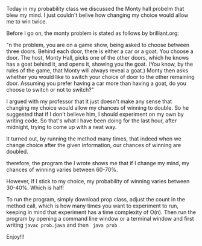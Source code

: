 Today in my probability class we discussed the Monty hall probelm that blew my mind. I just couldn't belive how changing my choice would allow me to win twice. 


Before I go on, the monty problem is stated as follows by brilliant.org: 


"n the problem, you are on a game show, being asked to choose between three doors. Behind each door, there is either a car or a goat. You choose a door. The host, Monty Hall, picks one of the other doors, which he knows has a goat behind it, and opens it, showing you the goat. (You know, by the rules of the game, that Monty will always reveal a goat.) Monty then asks whether you would like to switch your choice of door to the other remaining door. Assuming you prefer having a car more than having a goat, do you choose to switch or not to switch?"


I argued with my professor that it just doesn't make any sense that changing my choice would allow my chances of winning to double. So he suggested that if I don't believe him, I should experiment on my own by writing code. So that's what I have been doing for the last hour, after midnight, trying to come up with a neat way. 


It turned out, by running the method many times, that indeed when we change choice after the given information, our chances of winning are doubled. 

therefore, the program the I wrote shows me that if I change my mind, my chances of winning varies between 60-70%. 

However, if I stick to my choice, my probability of winning varies between 30-40%. Which is half! 

To run the program, simply download prop class, adjust the count in the method call, which is how many times you want to experiment to run, keeping in mind that experiment has a time complexity of O(n). Then run the program by opening a command line window or a terminal window and first writing 
``` javac prob.java ```  and then ``` java prob``` 

Enjoy!!! 